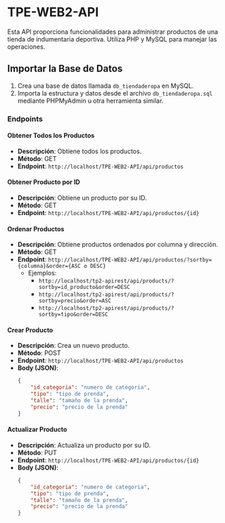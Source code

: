 # TPE-WEB2-API

Esta API proporciona funcionalidades para administrar productos de una tienda de indumentaria deportiva. Utiliza PHP y MySQL para manejar las operaciones.

## Importar la Base de Datos
1. Crea una base de datos llamada `db_tiendaderopa` en MySQL.
2. Importa la estructura y datos desde el archivo `db_tiendaderopa.sql` mediante PHPMyAdmin u otra herramienta similar.

### Endpoints

#### Obtener Todos los Productos
- **Descripción**: Obtiene todos los productos.
- **Método**: GET
- **Endpoint**: `http://localhost/TPE-WEB2-API/api/productos`

#### Obtener Producto por ID
- **Descripción**: Obtiene un producto por su ID.
- **Método**: GET
- **Endpoint**: `http://localhost/TPE-WEB2-API/api/productos/{id}`

#### Ordenar Productos
- **Descripción**: Obtiene productos ordenados por columna y dirección.
- **Método**: GET
- **Endpoint**: `http://localhost/TPE-WEB2-API/api/productos/?sortby={columna}&order={ASC o DESC}`
    - Ejemplos:
        - `http://localhost/tp2-apirest/api/products/?sortby=id_producto&order=DESC`
        - `http://localhost/tp2-apirest/api/products/?sortby=precio&order=ASC`
        - `http://localhost/tp2-apirest/api/products/?sortby=tipo&order=DESC`

#### Crear Producto
- **Descripción**: Crea un nuevo producto.
- **Método**: POST
- **Endpoint**: `http://localhost/TPE-WEB2-API/api/productos`
- **Body (JSON)**: 
    ```json
    {
        "id_categoria": "numero de categoria",
        "tipo": "tipo de prenda",
        "talle": "tamaño de la prenda",
        "precio": "precio de la prenda"
    }
    ```

#### Actualizar Producto
- **Descripción**: Actualiza un producto por su ID.
- **Método**: PUT
- **Endpoint**: `http://localhost/TPE-WEB2-API/api/productos/{id}`
- **Body (JSON)**: 
    ```json
    {
        "id_categoria": "numero de categoria",
        "tipo": "tipo de prenda",
        "talle": "tamaño de la prenda",
        "precio": "precio de la prenda"
    }
    ```
